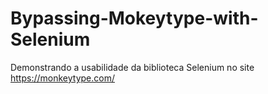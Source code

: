 # Bypassing-Mokeytype-with-Selenium
Demonstrando a usabilidade da biblioteca Selenium no site https://monkeytype.com/
